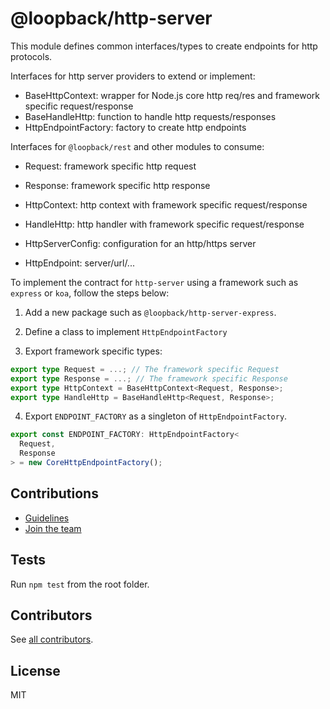 # @loopback/http-server

This module defines common interfaces/types to create endpoints for http
protocols.

Interfaces for http server providers to extend or implement:

- BaseHttpContext: wrapper for Node.js core http req/res and framework specific request/response
- BaseHandleHttp: function to handle http requests/responses
- HttpEndpointFactory: factory to create http endpoints

Interfaces for `@loopback/rest` and other modules to consume:

- Request: framework specific http request
- Response: framework specific http response
- HttpContext: http context with framework specific request/response
- HandleHttp: http handler with framework specific request/response

- HttpServerConfig: configuration for an http/https server
- HttpEndpoint: server/url/...

To implement the contract for `http-server` using a framework such as `express`
or `koa`, follow the steps below:

1. Add a new package such as `@loopback/http-server-express`.

2. Define a class to implement `HttpEndpointFactory`

3. Export framework specific types:

```ts
export type Request = ...; // The framework specific Request
export type Response = ...; // The framework specific Response
export type HttpContext = BaseHttpContext<Request, Response>;
export type HandleHttp = BaseHandleHttp<Request, Response>;
```

4. Export `ENDPOINT_FACTORY` as a singleton of `HttpEndpointFactory`.

```ts
export const ENDPOINT_FACTORY: HttpEndpointFactory<
  Request,
  Response
> = new CoreHttpEndpointFactory();
```

## Contributions

- [Guidelines](https://github.com/strongloop/loopback-next/wiki/Contributing#guidelines)
- [Join the team](https://github.com/strongloop/loopback-next/issues/110)

## Tests

Run `npm test` from the root folder.

## Contributors

See [all contributors](https://github.com/strongloop/loopback-next/graphs/contributors).

## License

MIT
